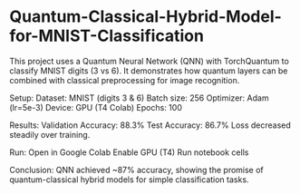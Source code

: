 # Quantum-Classical-Hybrid-Model-for-MNIST-Classification
This project uses a Quantum Neural Network (QNN) with TorchQuantum
 to classify MNIST digits (3 vs 6). It demonstrates how quantum layers can be combined with classical preprocessing for image recognition.

Setup:
Dataset: MNIST (digits 3 & 6)
Batch size: 256
Optimizer: Adam (lr=5e-3)
Device: GPU (T4 Colab)
Epochs: 100

Results:
Validation Accuracy: 88.3%
Test Accuracy: 86.7%
Loss decreased steadily over training.

Run:
Open in Google Colab
Enable GPU (T4)
Run notebook cells

Conclusion:
QNN achieved ~87% accuracy, showing the promise of quantum-classical hybrid models for simple classification tasks.
